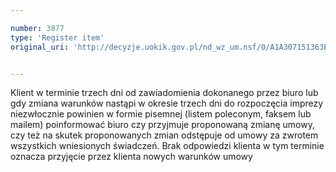 ```yaml
---

number: 3877
type: 'Register item'
original_uri: 'http://decyzje.uokik.gov.pl/nd_wz_um.nsf/0/A1A307151363EAFEC1257AA2002B6E7B?OpenDocument'


---
```


Klient w terminie trzech dni od zawiadomienia dokonanego przez biuro lub gdy zmiana warunków nastąpi w okresie trzech dni do rozpoczęcia imprezy niezwłocznie powinien w formie pisemnej (listem poleconym, faksem lub mailem) poinformować biuro czy przyjmuje proponowaną zmianę umowy, czy też na skutek proponowanych zmian odstępuje od umowy za zwrotem wszystkich wniesionych świadczeń. Brak odpowiedzi klienta w tym terminie oznacza przyjęcie przez klienta nowych warunków umowy
